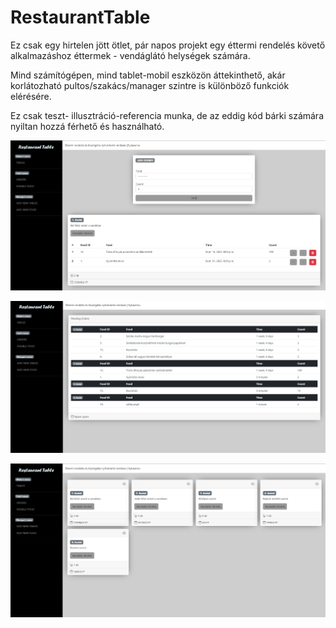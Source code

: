 # RestaurantTable

Ez csak egy hirtelen jött ötlet, pár napos projekt egy éttermi rendelés követő alkalmazáshoz éttermek - vendáglátó helységek számára.

Mind számítógépen, mind tablet-mobil eszközön áttekinthető, akár korlátozható pultos/szakács/manager szintre is különböző funkciók elérésére.

Ez csak teszt- illusztráció-referencia munka, de az eddig kód bárki számára nyiltan hozzá férhető és használható.


![My Image](static/temp_pict/add_orders.png)

![My Image](static/temp_pict/orders.png)

![My Image](static/temp_pict/tables.png)

